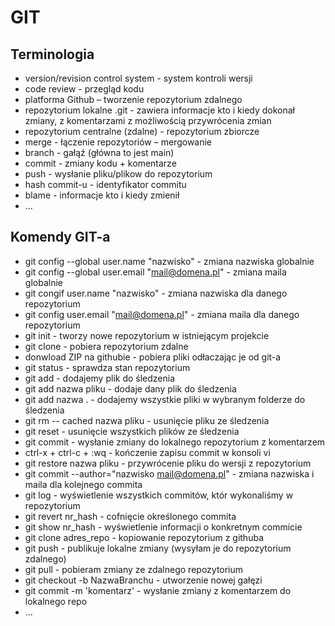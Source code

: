 # GIT

## Terminologia
- version/revision control system - system kontroli wersji
- code review - przegląd kodu
- platforma	Github – tworzenie repozytorium zdalnego
- repozytorium lokalne .git - zawiera informacje kto i kiedy dokonał zmiany, z komentarzami z możliwością przywrócenia zmian
- repozytorium centralne (zdalne) - repozytorium zbiorcze
- merge - łączenie repozytoriów – mergowanie
- branch	- gałąź (główna to jest main)
- commit	- zmiany kodu + komentarze
- push - wysłanie pliku/plikow do repozytorium
- hash commit-u - identyfikator commitu
- blame - informacje kto i kiedy zmienił
- ...

## Komendy GIT-a
- git config --global user.name "nazwisko" - zmiana nazwiska globalnie
- git config --global user.email "mail@domena.pl" - zmiana maila globalnie
- git congif user.name "nazwisko" - zmiana nazwiska dla danego repozytorium
- git config user.email "mail@domena.pl" - zmiana maila dla danego repozytorium
- git init - tworzy nowe repozytorium w istniejącym projekcie
- git clone - pobiera repozytorium zdalne
- donwload ZIP na githubie - pobiera pliki odłaczając je od git-a
- git status - sprawdza stan repozytorium
- git add - dodajemy plik do śledzenia
- git add nazwa pliku - dodaje dany plik do śledzenia
- git add nazwa . - dodajemy wszystkie pliki w wybranym folderze do śledzenia
- git rm -- cached nazwa pliku - usunięcie pliku ze śledzenia
- git reset - usunięcie wszystkich plików ze śledzenia
- git commit - wysłanie zmiany do lokalnego repozytorium z komentarzem
- ctrl-x + ctrl-c + :wq - kończenie zapisu commit w konsoli vi
- git restore nazwa pliku - przywrócenie pliku do wersji z repozytorium
- git commit --author="nazwisko <mail@domena.pl>" - zmiana nazwiska i maila dla kolejnego commita
- git log - wyświetlenie wszystkich commitów, któr wykonaliśmy w repozytorium
- git revert nr_hash - cofnięcie określonego commita
- git show nr_hash - wyświetlenie informacji o konkretnym commicie
- git clone adres_repo - kopiowanie repozytorium z githuba
- git push - publikuje lokalne zmiany (wysyłam je do repozytorium zdalnego)
- git pull - pobieram zmiany ze zdalnego repozytorium
- git checkout -b NazwaBranchu - utworzenie nowej gałęzi
- git commit -m 'komentarz' - wysłanie zmiany z komentarzem do lokalnego repo
- ...
